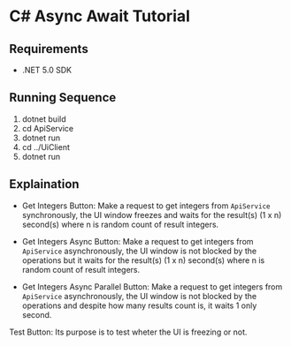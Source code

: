 # C# Async Await Tutorial

## Requirements

- .NET 5.0 SDK

## Running Sequence

1. dotnet build
2. cd ApiService
3. dotnet run
4. cd ../UiClient
5. dotnet run

## Explaination

- Get Integers Button:
Make a request to get integers from `ApiService` synchronously, the UI window freezes and waits for the result(s) (1 x n) second(s) where n is random count of result integers.

- Get Integers Async Button:
Make a request to get integers from `ApiService` asynchronously, the UI window is not blocked by the operations but it waits for the result(s) (1 x n) second(s) where n is random count of result integers.

- Get Integers Async Parallel Button:
Make a request to get integers from `ApiService` asynchronously, the UI window is not blocked by the operations and despite how many results count is, it waits 1 only second.

Test Button: Its purpose is to test wheter the UI is freezing or not.
